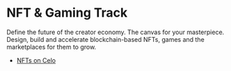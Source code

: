 # NFT & Gaming Track

Define the future of the creator economy. The canvas for your masterpiece. Design, build and accelerate blockchain-based NFTs, games and the marketplaces for them to grow.

* [NFTs on Celo](https://medium.com/celoorg/nfts-on-celo-45ae6c3bff50)